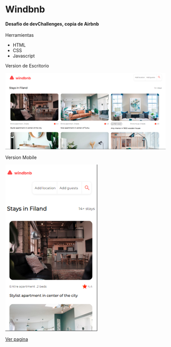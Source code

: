 # Windbnb

#### Desafio de devChallenges, copia de Airbnb

Herramientas

- HTML
- CSS
- Javascript

Version de Escritorio

![Escritorio](/img/windbnb-desktop.png)

Version Mobile

![Mobile](/img/windbnb-mobile.png)

[Ver pagina](https://faustoleal.github.io/Windbnb/windbnb/)
